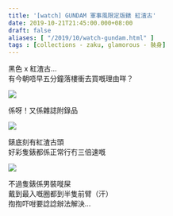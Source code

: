 ```yaml
---
title: '[watch] GUNDAM 軍事風限定版錶 紅渣古'
date: 2019-10-21T21:45:00.000+08:00
draft: false
aliases: [ "/2019/10/watch-gundam.html" ]
tags : [collections - zaku, glamorous - 裝身]
---
```


黑色 x 紅渣古…  
有今朝唔早五分鐘落樓衝去買嘅理由咩？  

![](/images/gundamwatch.jpg)

係呀！又係雜誌附錄品  

![](/images/gundamwatch1.jpg)

錶底刻有紅渣古頭  
好彩隻錶都係正常行冇三倍速嘅  

![](/images/gundamwatch2.jpg)

不過隻錶係男裝嘥屎  
戴到最入嘅圈都到半隻前臂（汗）  
揈揈吓咁要諗諗辦法解決…
